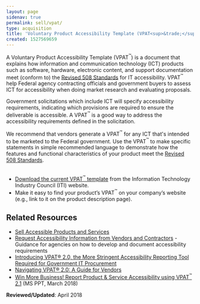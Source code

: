 ```yaml
---
layout: page
sidenav: true
permalink: sell/vpat/
type: acquisition
title: 'Voluntary Product Accessibility Template (VPAT<sup>&trade;</sup>)'
created: 1527569659
---
```


A Voluntary Product Accessibility Template (VPAT<sup>&trade;</sup>) is a document that explains how information and communication technology (ICT) products such as software, hardware, electronic content, and support documentation meet (conform to) the [Revised 508 Standards][1] for IT accessibility. VPAT<sup>&trade;</sup> help Federal agency contracting officials and government buyers to assess ICT for accessibility when doing market research and evaluating proposals.

Government solicitations which include ICT will specify accessibility requirements, indicating which provisions are required to ensure the deliverable is accessible. A VPAT<sup>&trade;</sup> is a good way to address the accessibility requirements defined in the solicitation.

We recommend that vendors generate a VPAT<sup>&trade;</sup> for any ICT that's intended to be marketed to the Federal government. Use the VPAT<sup>&trade;</sup> to make specific statements in simple recommended language to demonstrate how the features and functional characteristics of your product meet the [Revised 508 Standards][1].  
&nbsp;

  * [Download the current VPAT<sup>&trade;</sup> template][2] from the Information Technology Industry Council (ITI) website.&nbsp;
  * Make it easy to find your product&rsquo;s VPAT<sup>&trade;</sup> on your company&rsquo;s website (e.g., link to it on the product description page).

## Related Resources

  * [Sell Accessible Products and Services][3]
  * [Request Accessibility Information from Vendors and Contractors][4] - Guidance for agencies on how to develop and document accessibility requirements
  * <a href="https://www.microassist.com/digital-accessibility/introducing-vpat-2-0-accessible-gov-procurement/" target="_blank">Introducing VPAT&reg; 2.0, the More Stringent Accessibility Reporting Tool Required for Government IT Procurement</a>
  * <a href="https://www.levelaccess.com/resources/navigating-vpat-2-0-guide-vendors/" target="_blank">Navigating VPAT&reg; 2.0: A Guide for Vendors</a>
  * <a href="https://s3.amazonaws.com/storage.pardot.com/487581/58790/Win_More_Business_VPAT_2.1_FINAL.pptx" target="_blank">Win More Business! Report Product & Service Accessibility using VPAT<sup>&trade;</sup> 2.1</a>&nbsp;(MS PPT, March 2018)

**Reviewed/Updated**: April 2018

 [1]: https://www.access-board.gov/guidelines-and-standards/communications-and-it/about-the-ict-refresh/final-rule
 [2]: https://www.itic.org/policy/accessibility/vpat
 [3]: {{site.baseurl}}/sell
 [4]: {{site.baseurl}}/buy/request-accessibility-information